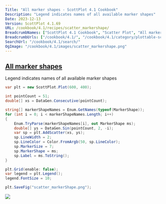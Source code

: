 ```yaml
---
Title: "All marker shapes - ScottPlot 4.1 Cookbook"
Description: "Legend indicates names of all available marker shapes"
Date: 2023-12-13
Version: ScottPlot 4.1.69
URL: /cookbook/4.1/recipes/scatter_markershape/
BreadcrumbNames: ["ScottPlot 4.1 Cookbook", "Scatter Plot", "All marker shapes"]
BreadcrumbUrls: ["/cookbook/4.1/", "/cookbook/4.1/category/plottable-scatter-plot", "/cookbook/4.1/recipes/scatter_markershape/"]
SearchUrl: "/cookbook/4.1/search/"
OgImage: "/cookbook/4.1/images/scatter_markershape.png"
---
```


<h2><a id='all-marker-shapes' href='/cookbook/4.1/recipes/scatter_markershape/'>All marker shapes</a></h2>

Legend indicates names of all available marker shapes

```cs
var plt = new ScottPlot.Plot(600, 400);

int pointCount = 51;
double[] xs = DataGen.Consecutive(pointCount);

string[] markerShapeNames = Enum.GetNames(typeof(MarkerShape));
for (int i = 0; i < markerShapeNames.Length; i++)
{
    Enum.TryParse(markerShapeNames[i], out MarkerShape ms);
    double[] ys = DataGen.Sin(pointCount, 2, -i);
    var sp = plt.AddScatter(xs, ys);
    sp.LineWidth = 2;
    sp.LineColor = Color.FromArgb(50, sp.LineColor);
    sp.MarkerSize = 7;
    sp.MarkerShape = ms;
    sp.Label = ms.ToString();
}

plt.Grid(enable: false);
var legend = plt.Legend();
legend.FontSize = 10;

plt.SaveFig("scatter_markerShape.png");
```

<img src='../../images/scatter_markershape.png' class='d-block mx-auto my-5' />


